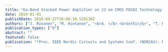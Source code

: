 ```yaml
---
title: "Ka-Band Stacked Power Amplifier on 22 nm CMOS FDSOI Technology Utilizing Back-Gate Bias for Linearity Improvement"
date: 2019-01-01
publishDate: 2019-09-27T10:06:10.529138Z
authors: ["J. Rusanen", "M. Hietanen", "<b>A. </b> <b>Sethi</b>", "T. Rahkonen", "A. Pärssinen", "J. P. Aikio"]
publication_types: ["0"]
abstract: ""
featured: false
publication: "*Proc. IEEE Nordic Circuits and Systems Conf. (NORCAS): NORCHIP and Int. Symp. of System-on-Chip (SoC)*"
---
```


